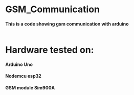 # GSM_Communication
#### This is a code showing gsm communication with arduino <br><br>

# Hardware tested on:
#### Arduino Uno <br>
#### Nodemcu esp32 <br>
#### GSM module Sim900A <br>

